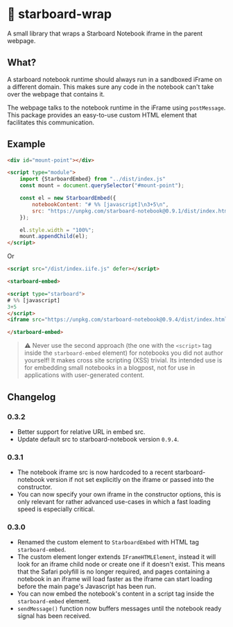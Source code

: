 # 🌯 starboard-wrap
A small library that wraps a Starboard Notebook iframe in the parent webpage.

## What?

A starboard notebook runtime should always run in a sandboxed iFrame on a different domain. This makes sure any code in the notebook can't take over the webpage that contains it.

The webpage talks to the notebook runtime in the iFrame using `postMessage`. This package provides an easy-to-use custom HTML element that facilitates this communication.

## Example

```html
<div id="mount-point"></div>

<script type="module">
    import {StarboardEmbed} from "../dist/index.js"
    const mount = document.querySelector("#mount-point");

    const el = new StarboardEmbed({
        notebookContent: "# %% [javascript]\n3+5\n",
        src: "https://unpkg.com/starboard-notebook@0.9.1/dist/index.html"
    });

    el.style.width = "100%";
    mount.appendChild(el);
</script>
```

Or

```html
<script src="/dist/index.iife.js" defer></script>

<starboard-embed>

<script type="starboard">
# %% [javascript]
3+5
</script>
<iframe src="https://unpkg.com/starboard-notebook@0.9.4/dist/index.html" style="width: 100%"></iframe>

</starboard-embed>
```

> ⚠️ Never use the second approach (the one with the `<script>` tag inside the `starboard-embed` element) for notebooks you did not author yourself! It makes cross site scripting (XSS) trivial. Its intended use is for embedding small notebooks in a blogpost, not for use in applications with user-generated content.

## Changelog

### 0.3.2
* Better support for relative URL in embed src.
* Update default src to starboard-notebook version `0.9.4`.

### 0.3.1
* The notebook iframe src is now hardcoded to a recent starboard-notebook version if not set explicitly on the iframe or passed into the constructor.
* You can now specify your own iframe in the constructor options, this is only relevant for rather advanced use-cases in which a fast loading speed is especially critical.

### 0.3.0
* Renamed the custom element to `StarboardEmbed` with HTML tag `starboard-embed`.
* The custom element longer extends `IFrameHTMLElement`, instead it will look for an iframe child node or create one if it doesn't exist. This means that the Safari polyfill is no longer required, and pages containing a notebook in an iframe will load faster as the iframe can start loading before the main page's Javascript has been run.
* You can now embed the notebook's content in a script tag inside the `starboard-embed` element.
* `sendMessage()` function now buffers messages until the notebook ready signal has been received.